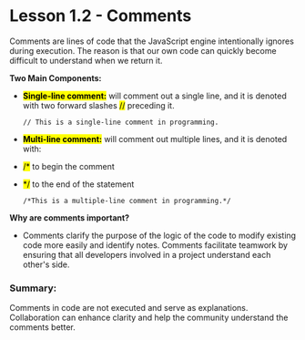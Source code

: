 # Lesson 1.2 - Comments

Comments are lines of code that the JavaScript engine intentionally ignores during execution. The reason is that our own code can quickly become difficult to understand when we return it.

**Two Main Components:**

- <mark>**Single-line comment:**</mark> will comment out a single line, and it is denoted with two forward slashes <mark>//</mark> preceding it.

      // This is a single-line comment in programming.

- <mark>**Multi-line comment:**</mark> will comment out multiple lines, and it is denoted with:
- <mark>/*</mark> to begin the comment
- <mark>*/</mark> to the end of the statement

      /*This is a multiple-line comment in programming.*/

**Why are comments important?**

- Comments clarify the purpose of the logic of the code to modify existing code more easily and identify notes. Comments facilitate teamwork by ensuring that all developers involved in a project understand each other's side.

### Summary:
Comments in code are not executed and serve as explanations. Collaboration can enhance clarity and help the community understand the comments better.
